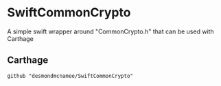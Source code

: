 # SwiftCommonCrypto
A simple swift wrapper around "CommonCrypto.h" that can be used with Carthage

## Carthage

    github "desmondmcnamee/SwiftCommonCrypto"
